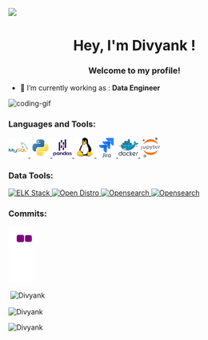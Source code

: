 ![](https://komarev.com/ghpvc/?username=divyank&color=blue)
<h1 align="center">Hey, I'm Divyank !</h1>

<h3 align="center">Welcome to my profile!</h3>

- 🌱 I’m currently working as : **Data Engineer**

![coding-gif](https://kleene.ai/wp-content/uploads/2020/04/Minoro_No_Gradient_2-2.gif)

<h3 align="left">Languages and Tools:</h3>

<p align="left">  </a> <a href="https://www.mysql.com/" target="_blank"> <img src="https://raw.githubusercontent.com/devicons/devicon/master/icons/mysql/mysql-original-wordmark.svg" alt="mysql" width="40" height="40"/> </a> <a href="https://www.python.org" target="_blank"> <img src="https://raw.githubusercontent.com/devicons/devicon/master/icons/python/python-original.svg" alt="python" width="40" height="40"/> </a> <a href="https://pandas.pydata.org/" target="_blank"> <img src="https://github.com/devicons/devicon/blob/master/icons/pandas/pandas-original-wordmark.svg" alt="pandas" width="40" height="40"/> </a> <a href="https://www.linux.org/" target="_blank"> <img src="https://github.com/devicons/devicon/blob/master/icons/linux/linux-original.svg" alt="Linux" width="40" height="40"/> </a> </a> <a href="https://www.atlassian.com/software/jira" target="_blank"> <img src="https://github.com/devicons/devicon/blob/master/icons/jira/jira-original-wordmark.svg" alt="Jira" width="40" height="40"/> </a> <a href="https://www.docker.com/" target="_blank"> <img src="https://github.com/devicons/devicon/blob/master/icons/docker/docker-original-wordmark.svg" alt="Docker" width="40" height="40"/> </a> <a href="https://jupyter.org/try" target="_blank"> <img src="https://github.com/devicons/devicon/blob/master/icons/jupyter/jupyter-original-wordmark.svg" alt="Jupyter" width="40" height="40"/> </a> </p>

<h3 align="left">Data Tools:</h3>

<p align="left">  </a> <a href="https://www.elastic.co/" target="_blank"> <img src="https://github.com/divyankm/divyankm/blob/main/elk%20stack.png" alt="ELK Stack" width="100" height="40"/> </a> <a href="https://opendistro.github.io/for-elasticsearch/" target="_blank"> <img src="https://github.com/divyankm/divyankm/blob/main/od.png" alt="Open Distro" width="40" height="40"/> <a href="https://opensearch.org/" target="_blank"><img src="https://github.com/divyankm/divyankm/blob/main/opensearch.png" alt="Opensearch" width="40" height="40"/> 
<a href="https://grafana.com/" target="_blank"><img src="https://github.com/divyankm/divyankm/blob/main/grafana.png" alt="Opensearch" width="40" height="40"/></a> </p>

<h3 align="left">Commits:</h3>

![snake gif](https://github.com/divyankm/divyankm/blob/output/github-contribution-grid-snake.gif)


<p>&nbsp;<img align="center" src="https://github-readme-stats.vercel.app/api?username=divyankm&show_icons=true&locale=en" alt="Divyank" /></p>

<p><img align="center" src="https://github-readme-streak-stats.herokuapp.com/?user=divyankm" alt="Divyank" /></p>

<p><img align="left" src="https://github-readme-stats.vercel.app/api/top-langs?username=divyankm&show_icons=true&locale=en&layout=compact" alt="Divyank" /></p>

